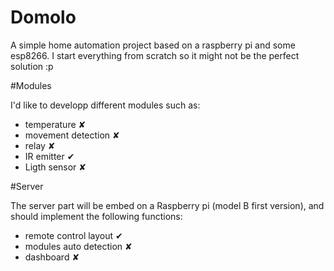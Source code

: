 # Domolo
A simple home automation project based on a raspberry pi and some esp8266. 
I start everything from scratch so it might not be the perfect solution :p

#Modules

I'd like to developp different modules such as:
  - temperature             ✘
  - movement detection      ✘
  - relay                   ✘
  - IR emitter              ✔
  - Ligth sensor            ✘

#Server

The server part will be embed on a Raspberry pi (model B first version), and should implement the following functions:
  - remote control layout   ✔
  - modules auto detection  ✘
  - dashboard               ✘
  
  
